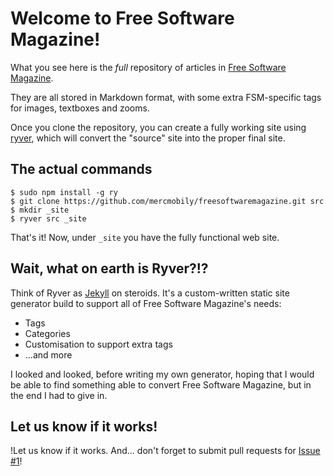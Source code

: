 # Welcome to Free Software Magazine!

What you see here is the _full_ repository of articles in [Free Software Magazine](http:/www.freesoftwaremagazine.com).

They are all stored in Markdown format, with some extra FSM-specific tags for images, textboxes and zooms.

Once you clone the repository, you can create a fully working site using [ryver](https://github.com/mercmobily/ryver), which will convert the "source" site into the proper final site.

## The actual commands

    $ sudo npm install -g ry
    $ git clone https://github.com/mercmobily/freesoftwaremagazine.git src
    $ mkdir _site
    $ ryver src _site

That's it! Now, under `_site` you have the fully functional web site.

## Wait, what on earth is Ryver?!?

Think of Ryver as [Jekyll](https://github.com/jekyll/jekyll) on steroids. It's a custom-written static site generator build to support all of Free Software Magazine's needs:

* Tags
* Categories
* Customisation to support extra tags
* ...and more

I looked and looked, before writing my own generator, hoping that I would be able to find something able to convert Free Software Magazine, but in the end I had to give in.

## Let us know if it works!

!Let us know if it works. And... don't forget to submit pull requests for [Issue #1](https://github.com/mercmobily/freesoftwaremagazine/issues/1)!













